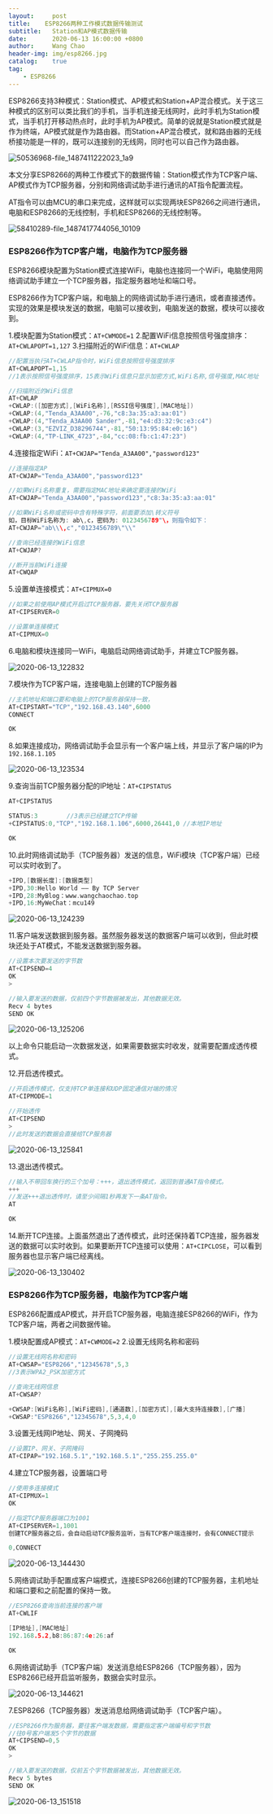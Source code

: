 ```yaml
---
layout:     post
title:    ESP8266两种工作模式数据传输测试
subtitle:	Station和AP模式数据传输 
date:       2020-06-13 16:00:00 +0800
author:     Wang Chao
header-img: img/esp8266.jpg
catalog:    true
tag:
    - ESP8266
---
```


ESP8266支持3种模式：Station模式、AP模式和Station+AP混合模式。关于这三种模式的区别可以类比我们的手机，当手机连接无线网时，此时手机为Station模式，当手机打开移动热点时，此时手机为AP模式。简单的说就是Station模式就是作为终端，AP模式就是作为路由器。而Station+AP混合模式，就和路由器的无线桥接功能是一样的，既可以连接别的无线网，同时也可以自己作为路由器。

![50536968-file_1487411222023_1a9](https://wcc-blog.oss-cn-beijing.aliyuncs.com/img/200613/50536968-file_1487411222023_1a9.jpg)

本文分享ESP8266的两种工作模式下的数据传输：Station模式作为TCP客户端、AP模式作为TCP服务器，分别和网络调试助手进行通讯的AT指令配置流程。

AT指令可以由MCU的串口来完成，这样就可以实现两块ESP8266之间进行通讯，电脑和ESP8266的无线控制，手机和ESP8266的无线控制等。

![58410289-file_1487417744056_10109](https://wcc-blog.oss-cn-beijing.aliyuncs.com/img/200613/58410289-file_1487417744056_10109.png)

### ESP8266作为TCP客户端，电脑作为TCP服务器

ESP8266模块配置为Station模式连接WiFi，电脑也连接同一个WiFi，电脑使用网络调试助手建立一个TCP服务器，指定服务器地址和端口号。

ESP8266作为TCP客户端，和电脑上的网络调试助手进行通讯，或者直接透传。实现的效果是模块发送的数据，电脑可以接收到，电脑发送的数据，模块可以接收到。

1.模块配置为Station模式：`AT+CWMODE=1`
2.配置WiFi信息按照信号强度排序：`AT+CWLAPOPT=1,127`
3.扫描附近的WiFi信息：`AT+CWLAP`


```c
//配置当执行AT+CWLAP指令时，WiFi信息按照信号强度排序
AT+CWLAPOPT=1,15
//1表示按照信号强度排序，15表示WiFi信息只显示加密方式,WiFi名称,信号强度,MAC地址

//扫描附近的WiFi信息
AT+CWLAP
+CWLAP:([加密方式],[WiFi名称],[RSSI信号强度],[MAC地址])
+CWLAP:(4,"Tenda_A3AA00",-76,"c8:3a:35:a3:aa:01")
+CWLAP:(4,"Tenda_A3AA00 Sander",-81,"e4:d3:32:9c:e3:c4")
+CWLAP:(3,"EZVIZ_D38296744",-81,"50:13:95:84:e0:16")
+CWLAP:(4,"TP-LINK_4723",-84,"cc:08:fb:c1:47:23")
```


4.连接指定WiFi：`AT+CWJAP="Tenda_A3AA00","password123"`

```C
//连接指定AP
AT+CWJAP="Tenda_A3AA00","password123"

//如果WiFi名称重复，需要指定MAC地址来确定要连接的WiFi
AT+CWJAP="Tenda_A3AA00","password123","c8:3a:35:a3:aa:01"

//如果WiFi名称或密码中含有特殊字符，前面要添加\转义符号
如，目标WiFi名称为: ab\,c，密码为: 0123456789"\，则指令如下：
AT+CWJAP="ab\\\,c","0123456789\"\\"

//查询已经连接的WiFi信息
AT+CWJAP?

//断开当前WiFi连接
AT+CWQAP
```

5.设置单连接模式：` AT+CIPMUX=0 `

```C
//如果之前使用AP模式开启过TCP服务器，要先关闭TCP服务器
AT+CIPSERVER=0

//设置单连接模式
AT+CIPMUX=0
```

6.电脑和模块连接同一WiFi，电脑启动网络调试助手，并建立TCP服务器。

![2020-06-13_122832](https://wcc-blog.oss-cn-beijing.aliyuncs.com/img/200613/2020-06-13_122832.jpg)

7.模块作为TCP客户端，连接电脑上创建的TCP服务器

```C
//主机地址和端口要和电脑上的TCP服务器保持一致，
AT+CIPSTART="TCP","192.168.43.140",6000
CONNECT

OK
```

8.如果连接成功，网络调试助手会显示有一个客户端上线，并显示了客户端的IP为`192.168.1.105`

![2020-06-13_123534](https://wcc-blog.oss-cn-beijing.aliyuncs.com/img/200613/2020-06-13_123534.jpg)

9.查询当前TCP服务器分配的IP地址：`AT+CIPSTATUS`

```C
AT+CIPSTATUS

STATUS:3		//3表示已经建立TCP传输
+CIPSTATUS:0,"TCP","192.168.1.106",6000,26441,0	//本地IP地址

OK
```

10.此时网络调试助手（TCP服务器）发送的信息，WiFi模块（TCP客户端）已经可以实时收到了。

```C
+IPD,[数据长度]:[数据类型]
+IPD,30:Hello World —— By TCP Server
+IPD,28:MyBlog：www.wangchaochao.top
+IPD,16:MyWeChat：mcu149
```

![2020-06-13_124239](https://wcc-blog.oss-cn-beijing.aliyuncs.com/img/200613/2020-06-13_124239.jpg)

11.客户端发送数据到服务器。虽然服务器发送的数据客户端可以收到，但此时模块还处于AT模式，不能发送数据到服务器。

```c
//设置本次要发送的字节数
AT+CIPSEND=4
OK
>

//输入要发送的数据，仅前四个字节数据被发出，其他数据无效。    
Recv 4 bytes
SEND OK
```

![2020-06-13_125206](https://wcc-blog.oss-cn-beijing.aliyuncs.com/img/200613/2020-06-13_125206.jpg)

以上命令只能启动一次数据发送，如果需要数据实时收发，就需要配置成透传模式。

12.开启透传模式。

```c
//开启透传模式，仅支持TCP单连接和UDP固定通信对端的情况
AT+CIPMODE=1

//开始透传
AT+CIPSEND
>
//此时发送的数据会直接给TCP服务器
```

![2020-06-13_125841](https://wcc-blog.oss-cn-beijing.aliyuncs.com/img/200613/2020-06-13_125841.jpg)

13.退出透传模式。

```c
//输入不带回车换行的三个加号：+++，退出透传模式，返回到普通AT指令模式。
+++
//发送+++退出透传时，请至少间隔1秒再发下⼀条AT指令。
AT

OK
```

14.断开TCP连接。上面虽然退出了透传模式，此时还保持着TCP连接，服务器发送的数据可以实时收到。如果要断开TCP连接可以使用：`AT+CIPCLOSE`，可以看到服务器也显示客户端已经离线。

![2020-06-13_130402](https://wcc-blog.oss-cn-beijing.aliyuncs.com/img/200613/2020-06-13_130402.jpg)



### ESP8266作为TCP服务器，电脑作为TCP客户端

ESP8266配置成AP模式，并开启TCP服务器，电脑连接ESP8266的WiFi，作为TCP客户端，两者之间数据传输。

1.模块配置成AP模式：`AT+CWMODE=2`
2.设置无线网名称和密码

```c
//设置无线网名称和密码
AT+CWSAP="ESP8266","12345678",5,3
//3表示WPA2_PSK加密方式

//查询无线网信息
AT+CWSAP?

+CWSAP:[WiFi名称],[WiFi密码],[通道数],[加密方式],[最大支持连接数],[广播]
+CWSAP:"ESP8266","12345678",5,3,4,0
```

3.设置无线网IP地址、网关、子网掩码

```c
//设置IP、网关、子网掩码
AT+CIPAP="192.168.5.1","192.168.5.1","255.255.255.0"
```

4.建立TCP服务器，设置端口号
```c
//使用多连接模式
AT+CIPMUX=1
OK

//指定TCP服务器端口为1001
AT+CIPSERVER=1,1001
创建TCP服务器之后，会自动启动TCP服务监听，当有TCP客户端连接时，会有CONNECT提示

0,CONNECT
```

![2020-06-13_144430](https://wcc-blog.oss-cn-beijing.aliyuncs.com/img/200613/2020-06-13_144430.jpg)

5.网络调试助手配置成客户端模式，连接ESP8266创建的TCP服务器，主机地址和端口要和之前配置的保持一致。

```c
//ESP8266查询当前连接的客户端
AT+CWLIF

[IP地址],[MAC地址]
192.168.5.2,b8:86:87:4e:26:af

OK
```

6.网络调试助手（TCP客户端）发送消息给ESP8266（TCP服务器），因为ESP8266已经开启监听服务，数据会实时显示。

![2020-06-13_144621](https://wcc-blog.oss-cn-beijing.aliyuncs.com/img/200613/2020-06-13_144621.jpg)

7.ESP8266（TCP服务器）发送消息给网络调试助手（TCP客户端）。

```c
//ESP8266作为服务器，要往客户端发数据，需要指定客户端编号和字节数
//往0号客户端发5个字节的数据
AT+CIPSEND=0,5
OK
>

//输入要发送的数据，仅前五个字节数据被发出，其他数据无效。    
Recv 5 bytes
SEND OK

```

![2020-06-13_151518](https://wcc-blog.oss-cn-beijing.aliyuncs.com/img/200613/2020-06-13_151518.jpg)
